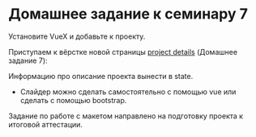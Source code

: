 # Домашнее задание к семинару 7

Установите VueX и добавьте к проекту.

Приступаем к вёрстке новой страницы [project details](https://www.figma.com/file/okdYD45Tj2JpKsNASccUmf/Interior-Design-Webflow-Website-Template-(Community)-(Copy)-(Copy)?type=design&node-id=1418-15&mode=design&t=ebkazpiG5BOth8x7-0) (Домашнее задание 7):

Информацию про описание проекта вынести в state.

* Слайдер можно сделать самостоятельно с помощью vue или сделать с помощью bootstrap.

Задание по работе с макетом направлено на подготовку проекта к итоговой аттестации.